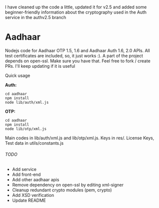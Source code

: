 I have cleaned up the code a little, updated it for v2.5 and added some beginner-friendly information about the cryptography used in the Auth service in the authv2.5 branch

# Aadhaar

Nodejs code for Aadhaar OTP 1.5, 1.6 and Aadhaar Auth 1.6, 2.0 APIs. All test certificates are included, so, it just works :). A part of the project depends on open-ssl. Make sure you have that. Feel free to fork / create PRs. I'll keep updating if it is useful

Quick usage

**Auth:**
```
cd aadhaar
npm install
node lib/auth/xml.js
```

**OTP:**
```
cd aadhaar
npm install
node lib/otp/xml.js
```

Main codes in lib/auth/xml.js and lib/otp/xml.js. Keys in res/. License Keys, Test data in utils/constants.js

###### TODO

- Add service
- Add front-end
- Add other aadhaar apis
- Remove dependency on open-ssl by editing xml-signer 
- Cleanup redundant crypto modules (pem, crypto)
- Add XSD verification
- Update README
